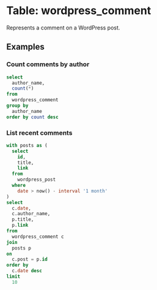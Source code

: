 # Table: wordpress_comment

Represents a comment on a WordPress post.

## Examples

### Count comments by author

```sql
select 
  author_name, 
  count(*) 
from 
  wordpress_comment
group by
  author_name
order by count desc
```

### List recent comments

```sql
with posts as (
  select
    id,
    title,
    link
  from
    wordpress_post
  where
    date > now() - interval '1 month'  
)
select
  c.date,
  c.author_name,
  p.title,
  p.link
from
  wordpress_comment c
join
  posts p
on
  c.post = p.id
order by
  c.date desc
limit
  10
```  